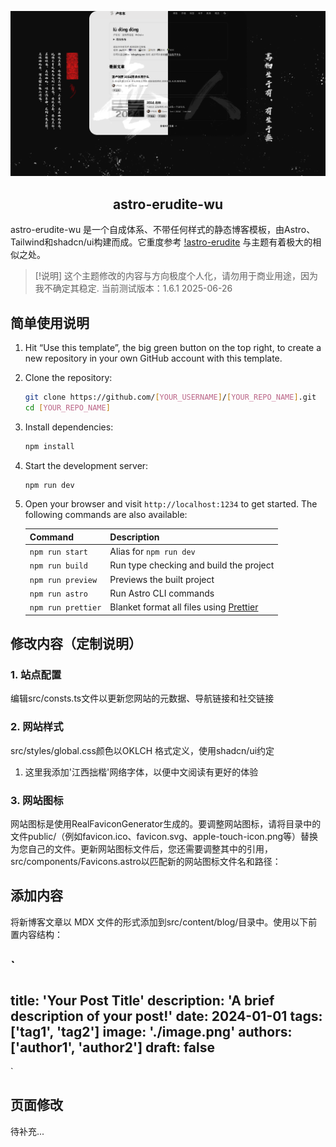 ![Showcase Card](/public/static/twitter-card.png)

<div align="center">

## astro-erudite-wu

</div>

astro-erudite-wu 是一个自成体系、不带任何样式的静态博客模板，由Astro、Tailwind和shadcn/ui构建而成。它重度参考 [!astro-erudite](https://github.com/jktrn/astro-erudite) 与主题有着极大的相似之处。

> [!说明]
> 这个主题修改的内容与方向极度个人化，请勿用于商业用途，因为我不确定其稳定.
> 当前测试版本：1.6.1  2025-06-26

## 简单使用说明

1. Hit &ldquo;Use this template&rdquo;, the big green button on the top right, to create a new repository in your own GitHub account with this template.

2. Clone the repository:

   ```bash
   git clone https://github.com/[YOUR_USERNAME]/[YOUR_REPO_NAME].git
   cd [YOUR_REPO_NAME]
   ```

3. Install dependencies:

   ```bash
   npm install
   ```

4. Start the development server:

   ```bash
   npm run dev
   ```

5. Open your browser and visit `http://localhost:1234` to get started. The following commands are also available:

   | Command            | Description                                                     |
   | ------------------ | --------------------------------------------------------------- |
   | `npm run start`    | Alias for `npm run dev`                                         |
   | `npm run build`    | Run type checking and build the project                         |
   | `npm run preview`  | Previews the built project                                      |
   | `npm run astro`    | Run Astro CLI commands                                          |
   | `npm run prettier` | Blanket format all files using [Prettier](https://prettier.io/) |

## 修改内容（定制说明）
### 1. 站点配置
编辑src/consts.ts文件以更新您网站的元数据、导航链接和社交链接
### 2. 网站样式
src/styles/global.css颜色以OKLCH 格式定义，使用shadcn/ui约定

1. 这里我添加'江西拙楷'网络字体，以便中文阅读有更好的体验

### 3. 网站图标
网站图标是使用RealFaviconGenerator生成的。要调整网站图标，请将目录中的文件public/（例如favicon.ico、favicon.svg、apple-touch-icon.png等）替换为您自己的文件。更新网站图标文件后，您还需要调整其中的引用，src/components/Favicons.astro以匹配新的网站图标文件名和路径：

## 添加内容

将新博客文章以 MDX 文件的形式添加到src/content/blog/目录中。使用以下前置内容结构：

`
---
title: 'Your Post Title'
description: 'A brief description of your post!'
date: 2024-01-01
tags: ['tag1', 'tag2']
image: './image.png'
authors: ['author1', 'author2']
draft: false
---
`

## 页面修改
待补充...